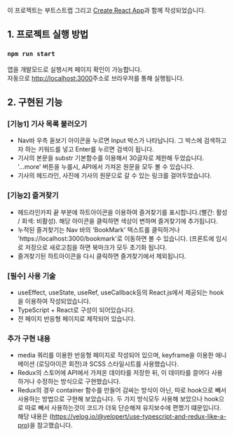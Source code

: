 이 프로젝트는 부트스트랩 그리고 [Create React App](https://github.com/facebook/create-react-app)과 함께 작성되었습니다.

## 1. 프로젝트 실행 방법

### `npm run start`

앱을 개발모드로 실행시켜 페이지 확인이 가능합니다.<br />
자동으로 [http://localhost:3000](http://localhost:3000)주소로 브라우저를 통해 실행됩니다.

## 2. 구현된 기능

### [기능1] 기사 목록 불러오기
* Nav바 우측 돋보기 아이콘을 누르면 Input 박스가 나타납니다. 그 박스에 검색하고자 하는 키워드를 넣고 Enter를 누르면 검색이 됩니다.
* 기사의 본문을 substr 기본함수를 이용해서 30글자로 제한해 두었습니다. '...more' 버튼을 누를시, API에서 가져온 원문을 모두 볼 수 있습니다.
* 기사의 헤드라인, 사진에 기사의 원문으로 갈 수 있는 링크를 걸어두었습니다.

### [기능2] 즐겨찾기
* 헤드라인카피 끝 부분에 하트아이콘을 이용하여 즐겨찾기를 표시합니다.(빨간: 활성 / 회색: 비활성). 해당 아이콘을 클릭하면 색상이 변하며 즐겨찾기에 추가됩니다.
* 누적된 즐겨찾기는 Nav 바의 'BookMark' 텍스트를 클릭하거나 'https://localhost:3000/bookmark'로 이동하면 볼 수 있습니다. (프론트에 임시로 저장으로 새로고침을 하면 북마크가 모두 초기화 됩니다.
* 즐겨찾기된 하트아이콘을 다시 클릭하면 즐겨찾기에서 제외됩니다.

### [필수] 사용 기술
* useEffect, useState, useRef, useCallback등의 React.js에서 제공되는 hook을 이용하여 작성되었습니다.
* TypeScript + React로 구성이 되어있습니다.
* 전 페이지 반응형 페이지로 제작되어 있습니다.

### 추가 구현 내용
* media 쿼리를 이용한 반응형 페이지로 작성되어 있으며, keyframe을 이용한 애니메이션 (로딩아이콘 회전)과 SCSS 스타일시트를 사용했습니다.
* Redux의 스토어에 API에서 가져온 데이타를 저장한 뒤, 이 데이타를 끌어다 사용하거나 수정하는 방식으로 구현했습니다.
* Redux의 경우 container 함수를 만들어 감싸는 방식이 아닌, 따로 hook으로 빼서 사용하는 방법으로 구현해 보았습니다. 두 가지 방식모두 사용해 보았으나 hook으로 따로 빼서 사용하는것이 코드가 더욱 단순해져 유지보수에 편했기 떄문입니다. 해당 내용은 (https://velog.io/@velopert/use-typescript-and-redux-like-a-pro)을 참고했습니다.
